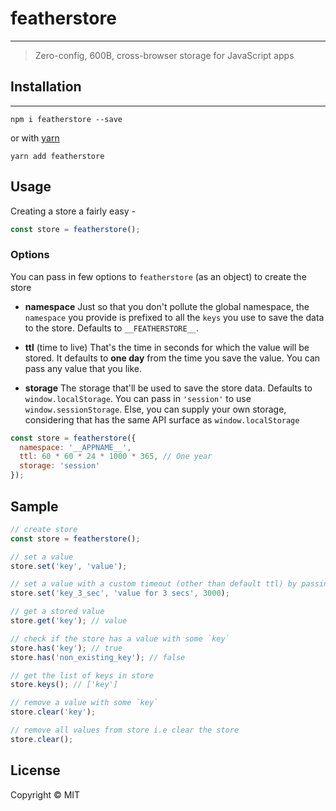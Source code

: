 # featherstore

---

> Zero-config, 600B, cross-browser storage for JavaScript apps

## Installation

---

`npm i featherstore --save`

or with [yarn](https://yarnpkg.com)

`yarn add featherstore`

## Usage

Creating a store a fairly easy -

```javascript
const store = featherstore();
```

### Options

You can pass in few options to `featherstore` (as an object) to create the store

- **namespace**
  Just so that you don't pollute the global namespace, the `namespace` you provide is prefixed to all the `keys` you use to save the data to the store. Defaults to `__FEATHERSTORE__`.

- **ttl** (time to live)
  That's the time in seconds for which the value will be stored. It defaults to **one day** from the time you save the value. You can pass any value that you like.

- **storage**
  The storage that'll be used to save the store data. Defaults to `window.localStorage`. You can pass in `'session'` to use `window.sessionStorage`. Else, you can supply your own storage, considering that has the same API surface as `window.localStorage`

```javascript
const store = featherstore({
  namespace: '__APPNAME__',
  ttl: 60 * 60 * 24 * 1000 * 365, // One year
  storage: 'session'
});
```

## Sample

```javascript
// create store
const store = featherstore();

// set a value
store.set('key', 'value');

// set a value with a custom timeout (other than default ttl) by passing ttl as third argument
store.set('key_3_sec', 'value for 3 secs', 3000);

// get a stored value
store.get('key'); // value

// check if the store has a value with some `key`
store.has('key'); // true
store.has('non_existing_key'); // false

// get the list of keys in store
store.keys(); // ['key']

// remove a value with some `key`
store.clear('key');

// remove all values from store i.e clear the store
store.clear();
```

## License

Copyright © MIT
